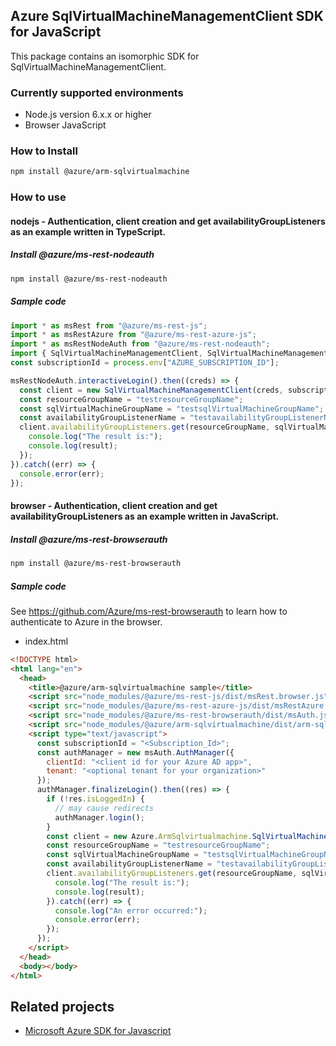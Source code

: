 ## Azure SqlVirtualMachineManagementClient SDK for JavaScript

This package contains an isomorphic SDK for SqlVirtualMachineManagementClient.

### Currently supported environments

- Node.js version 6.x.x or higher
- Browser JavaScript

### How to Install

```bash
npm install @azure/arm-sqlvirtualmachine
```

### How to use

#### nodejs - Authentication, client creation and get availabilityGroupListeners as an example written in TypeScript.

##### Install @azure/ms-rest-nodeauth

```bash
npm install @azure/ms-rest-nodeauth
```

##### Sample code

```typescript
import * as msRest from "@azure/ms-rest-js";
import * as msRestAzure from "@azure/ms-rest-azure-js";
import * as msRestNodeAuth from "@azure/ms-rest-nodeauth";
import { SqlVirtualMachineManagementClient, SqlVirtualMachineManagementModels, SqlVirtualMachineManagementMappers } from "@azure/arm-sqlvirtualmachine";
const subscriptionId = process.env["AZURE_SUBSCRIPTION_ID"];

msRestNodeAuth.interactiveLogin().then((creds) => {
  const client = new SqlVirtualMachineManagementClient(creds, subscriptionId);
  const resourceGroupName = "testresourceGroupName";
  const sqlVirtualMachineGroupName = "testsqlVirtualMachineGroupName";
  const availabilityGroupListenerName = "testavailabilityGroupListenerName";
  client.availabilityGroupListeners.get(resourceGroupName, sqlVirtualMachineGroupName, availabilityGroupListenerName).then((result) => {
    console.log("The result is:");
    console.log(result);
  });
}).catch((err) => {
  console.error(err);
});
```

#### browser - Authentication, client creation and get availabilityGroupListeners as an example written in JavaScript.

##### Install @azure/ms-rest-browserauth

```bash
npm install @azure/ms-rest-browserauth
```

##### Sample code

See https://github.com/Azure/ms-rest-browserauth to learn how to authenticate to Azure in the browser.

- index.html
```html
<!DOCTYPE html>
<html lang="en">
  <head>
    <title>@azure/arm-sqlvirtualmachine sample</title>
    <script src="node_modules/@azure/ms-rest-js/dist/msRest.browser.js"></script>
    <script src="node_modules/@azure/ms-rest-azure-js/dist/msRestAzure.js"></script>
    <script src="node_modules/@azure/ms-rest-browserauth/dist/msAuth.js"></script>
    <script src="node_modules/@azure/arm-sqlvirtualmachine/dist/arm-sqlvirtualmachine.js"></script>
    <script type="text/javascript">
      const subscriptionId = "<Subscription_Id>";
      const authManager = new msAuth.AuthManager({
        clientId: "<client id for your Azure AD app>",
        tenant: "<optional tenant for your organization>"
      });
      authManager.finalizeLogin().then((res) => {
        if (!res.isLoggedIn) {
          // may cause redirects
          authManager.login();
        }
        const client = new Azure.ArmSqlvirtualmachine.SqlVirtualMachineManagementClient(res.creds, subscriptionId);
        const resourceGroupName = "testresourceGroupName";
        const sqlVirtualMachineGroupName = "testsqlVirtualMachineGroupName";
        const availabilityGroupListenerName = "testavailabilityGroupListenerName";
        client.availabilityGroupListeners.get(resourceGroupName, sqlVirtualMachineGroupName, availabilityGroupListenerName).then((result) => {
          console.log("The result is:");
          console.log(result);
        }).catch((err) => {
          console.log("An error occurred:");
          console.error(err);
        });
      });
    </script>
  </head>
  <body></body>
</html>
```

## Related projects

- [Microsoft Azure SDK for Javascript](https://github.com/Azure/azure-sdk-for-js)
